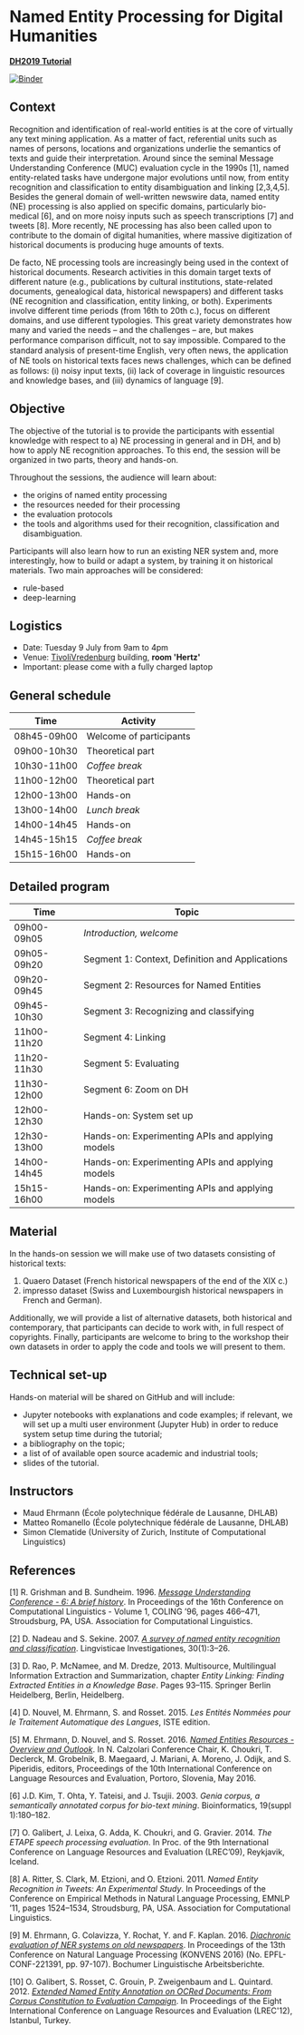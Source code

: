 # Named Entity Processing for Digital Humanities


**[DH2019 Tutorial](https://www.conftool.pro/dh2019/index.php?page=browseSessions&form_session=568&presentations=show)**

[![Binder](https://mybinder.org/badge_logo.svg)](https://mybinder.org/v2/gh/impresso/named-entity-tutorial-dh2019/notebooks-draft)

## Context

Recognition and identification of real-world entities is at the core of virtually any text mining application. As a matter of fact, referential units such as names of persons, locations and organizations underlie the semantics of texts and guide their interpretation. Around since the seminal Message Understanding Conference (MUC) evaluation cycle in the 1990s [1], named entity-related tasks have undergone major evolutions until now, from entity recognition and classification to entity disambiguation and linking [2,3,4,5]. Besides the general domain of well-written newswire data, named entity (NE) processing is also applied on specific domains, particularly bio-medical [6], and on more noisy inputs such as speech transcriptions [7] and tweets [8]. More recently, NE processing has also been called upon to contribute to the domain of digital humanities, where massive digitization of historical documents is producing huge amounts of texts.

De facto, NE processing tools are increasingly being used in the context of historical documents. Research activities in this domain target texts of different nature (e.g., publications by cultural institutions, state-related documents, genealogical data, historical newspapers) and different tasks (NE recognition and classification, entity linking, or both). Experiments involve different time periods (from 16th to 20th c.), focus on different domains, and use different typologies. This great variety demonstrates how many and varied the needs – and the challenges – are, but makes performance comparison difﬁcult, not to say impossible. Compared to the standard analysis of present-time English, very often news, the application of NE tools on historical texts faces news challenges, which can be deﬁned as follows: (i) noisy input texts, (ii) lack of coverage in linguistic resources and knowledge bases, and (iii) dynamics of language [9].

## Objective

The objective of the tutorial is to provide the participants with essential knowledge with respect to a) NE processing in general and in DH, and b) how to apply NE recognition approaches. To this end, the session will be organized in two parts, theory and hands-on.

Throughout the sessions, the audience will learn about:
- the origins of named entity processing
- the resources needed for their processing
- the evaluation protocols
- the tools and algorithms used for their recognition, classification and disambiguation.

Participants will also learn how to run an existing NER system and, more interestingly, how to build or adapt a system, by training it on historical materials. Two main approaches will be considered:
- rule-based
- deep-learning

## Logistics

- Date: Tuesday 9 July from 9am to 4pm
- Venue: [TivoliVredenburg](https://www.tivolivredenburg.nl/english/) building, **room 'Hertz'**
- Important: please come with a fully charged laptop

## General schedule

| Time        | Activity                |
| ----------- | ----------------------- |
| 08h45-09h00 | Welcome of participants |
| 09h00-10h30 | Theoretical part        |
| 10h30-11h00 | *Coffee break*          |
| 11h00-12h00 | Theoretical part        |
| 12h00-13h00 | Hands-on                |
| 13h00-14h00 | *Lunch break*           |
| 14h00-14h45 | Hands-on                |
| 14h45-15h15 | *Coffee break*          |
| 15h15-16h00 | Hands-on                |

## Detailed program

| Time        | Topic                                            |
| ----------- | ------------------------------------------------ |
| 09h00-09h05 | *Introduction, welcome*                          |
| 09h05-09h20 | Segment 1: Context, Definition and Applications  |
| 09h20-09h45 | Segment 2: Resources for Named Entities          |
| 09h45-10h30 | Segment 3: Recognizing and classifying           |
| 11h00-11h20 | Segment 4: Linking                               |
| 11h20-11h30 | Segment 5: Evaluating                            |
| 11h30-12h00 | Segment 6: Zoom on DH                            |
| 12h00-12h30 | Hands-on: System set up                          |
| 12h30-13h00 | Hands-on: Experimenting APIs and applying models |
| 14h00-14h45 | Hands-on: Experimenting APIs and applying models |
| 15h15-16h00 | Hands-on: Experimenting APIs and applying models |


## Material

In the hands-on session we will make use of two datasets consisting of historical texts:
1. Quaero Dataset (French historical newspapers of the end of the XIX c.)
2. impresso dataset (Swiss and Luxembourgish historical newspapers in French and German).

Additionally, we will provide a list of alternative datasets, both historical and contemporary, that participants can decide to work with, in full respect of copyrights. Finally, participants are welcome to bring to the workshop their own datasets in order to apply the code and tools we will present to them.

## Technical set-up

Hands-on material will be shared on GitHub and will include:
- Jupyter notebooks with explanations and code examples; if relevant, we will set up a multi user environment (Jupyter Hub) in order to reduce system setup time during the tutorial;
- a bibliography on the topic;
- a list of of available open source academic and industrial tools;
- slides of the tutorial.

## Instructors

- Maud Ehrmann (École polytechnique fédérale de Lausanne, DHLAB)
- Matteo Romanello (École polytechnique fédérale de Lausanne, DHLAB)
- Simon Clematide (University of Zurich, Institute of Computational Linguistics)

## References

[1] R. Grishman and B. Sundheim. 1996. [*Message Understanding Conference - 6: A brief history*](https://www.aclweb.org/anthology/C96-1079). In Proceedings of the 16th Conference on Computational Linguistics - Volume 1, COLING ’96, pages 466–471, Stroudsburg, PA, USA. Association for Computational Linguistics.

[2] D. Nadeau and S. Sekine. 2007. [*A survey of named entity recognition and classification*](https://www.jbe-platform.com/content/journals/10.1075/li.30.1.03nad). Lingvisticae Investigationes, 30(1):3–26.

[3] D. Rao, P. McNamee, and M. Dredze, 2013. Multisource, Multilingual Information Extraction and Summarization, chapter *Entity Linking: Finding Extracted Entities in a Knowledge Base*. Pages 93–115. Springer Berlin Heidelberg, Berlin, Heidelberg.

[4] D. Nouvel, M. Ehrmann, S. and Rosset. 2015. *Les Entités Nommées pour le Traitement Automatique des Langues*, ISTE edition.

[5] M. Ehrmann, D. Nouvel, and S. Rosset. 2016. [*Named Entities Resources - Overview and Outlook*](https://infoscience.epfl.ch/record/218493). In N. Calzolari Conference Chair, K. Choukri, T. Declerck, M. Grobelnik, B. Maegaard, J. Mariani, A. Moreno, J. Odijk, and S. Piperidis, editors, Proceedings of the 10th International Conference on Language Resources and Evaluation, Portoro, Slovenia, May 2016.

[6] J.D. Kim, T. Ohta, Y. Tateisi, and J. Tsujii. 2003. *Genia corpus, a semantically annotated corpus for bio-text mining*. Bioinformatics, 19(suppl 1):180–182.

[7] O. Galibert, J. Leixa, G. Adda, K. Choukri, and G. Gravier. 2014. *The ETAPE speech processing evaluation*. In Proc. of the 9th International Conference on Language Resources and Evaluation (LREC’09), Reykjavik, Iceland.

[8] A. Ritter, S. Clark, M. Etzioni, and O. Etzioni. 2011. *Named Entity Recognition in Tweets: An Experimental Study*. In Proceedings of the Conference on Empirical Methods in Natural Language Processing, EMNLP ’11, pages 1524–1534, Stroudsburg, PA, USA. Association for Computational Linguistics.

[9] M. Ehrmann, G. Colavizza, Y. Rochat, Y. and F. Kaplan. 2016. [*Diachronic evaluation of NER systems on old newspapers*](https://infoscience.epfl.ch/record/221391). In Proceedings of the 13th Conference on Natural Language Processing (KONVENS 2016) (No. EPFL-CONF-221391, pp. 97-107). Bochumer Linguistische Arbeitsberichte.

[10] O. Galibert, S. Rosset, C. Grouin, P. Zweigenbaum and L. Quintard. 2012. [*Extended Named Entity Annotation on OCRed Documents: From Corpus Constitution to Evaluation Campaign*](http://www.lrec-conf.org/proceedings/lrec2012/summaries/343.html). In Proceedings of the Eight International Conference on Language Resources and Evaluation (LREC'12), Istanbul, Turkey.
